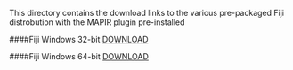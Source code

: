 This directory contains the download links to the various pre-packaged Fiji distrobution with the MAPIR plugin pre-installed

####Fiji Windows 32-bit
[DOWNLOAD](http://www.docs.peauproductions.com/fiji/fiji-win32-20160610.zip)

####Fiji Windows 64-bit
[DOWNLOAD](http://www.docs.peauproductions.com/fiji/fiji-win64-20160610.zip)
